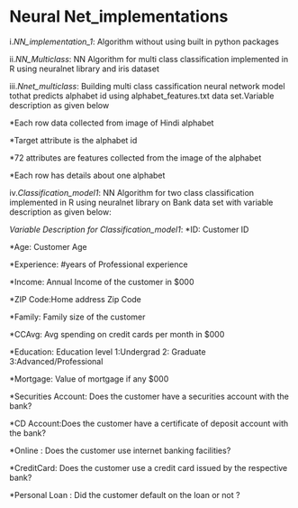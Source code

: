 # Neural Net_implementations
i.*NN_implementation_1*: Algorithm without using built in python packages

ii.*NN_Multiclass*: NN Algorithm for multi class classification implemented in R using neuralnet library and iris dataset

iii.*Nnet_multiclass*: Building multi class cassification neural network model tothat predicts alphabet id using alphabet_features.txt data set.Variable description as given below

  *Each row data collected from image of Hindi alphabet

  *Target attribute is the alphabet id

  *72 attributes are features collected from the image of the alphabet

  *Each row has details about one alphabet

iv.*Classification_model1*: NN Algorithm for two class classification implemented in R using neuralnet library on Bank data set with variable description as given below:

*Variable Description for Classification_model1*:
*ID: Customer ID

*Age: Customer Age

*Experience: #years of Professional experience

*Income: Annual Income of the customer in $000

*ZIP Code:Home address Zip Code

*Family: Family size of the customer 

*CCAvg: Avg spending on credit cards per month in $000

*Education: Education level 1:Undergrad 2: Graduate 3:Advanced/Professional 

*Mortgage: Value of mortgage if any $000

*Securities Account: Does the customer have a securities account with the bank?

*CD Account:Does the customer have a certificate of deposit account with the bank?

*Online : Does the customer use internet banking facilities?

*CreditCard: Does the customer use a credit card issued by the respective bank?

*Personal Loan : Did the customer default on the loan or not ?



